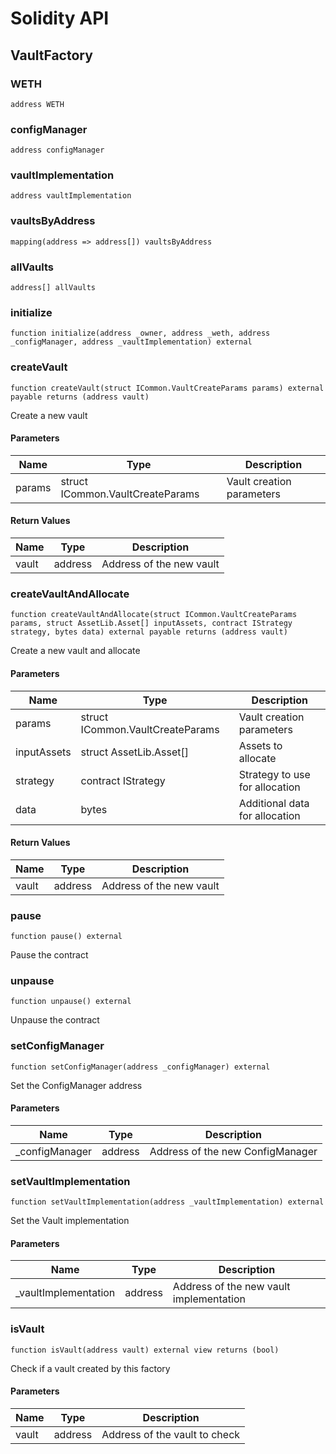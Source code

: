 # Solidity API

## VaultFactory

### WETH

```solidity
address WETH
```

### configManager

```solidity
address configManager
```

### vaultImplementation

```solidity
address vaultImplementation
```

### vaultsByAddress

```solidity
mapping(address => address[]) vaultsByAddress
```

### allVaults

```solidity
address[] allVaults
```

### initialize

```solidity
function initialize(address _owner, address _weth, address _configManager, address _vaultImplementation) external
```

### createVault

```solidity
function createVault(struct ICommon.VaultCreateParams params) external payable returns (address vault)
```

Create a new vault

#### Parameters

| Name | Type | Description |
| ---- | ---- | ----------- |
| params | struct ICommon.VaultCreateParams | Vault creation parameters |

#### Return Values

| Name | Type | Description |
| ---- | ---- | ----------- |
| vault | address | Address of the new vault |

### createVaultAndAllocate

```solidity
function createVaultAndAllocate(struct ICommon.VaultCreateParams params, struct AssetLib.Asset[] inputAssets, contract IStrategy strategy, bytes data) external payable returns (address vault)
```

Create a new vault and allocate

#### Parameters

| Name | Type | Description |
| ---- | ---- | ----------- |
| params | struct ICommon.VaultCreateParams | Vault creation parameters |
| inputAssets | struct AssetLib.Asset[] | Assets to allocate |
| strategy | contract IStrategy | Strategy to use for allocation |
| data | bytes | Additional data for allocation |

#### Return Values

| Name | Type | Description |
| ---- | ---- | ----------- |
| vault | address | Address of the new vault |

### pause

```solidity
function pause() external
```

Pause the contract

### unpause

```solidity
function unpause() external
```

Unpause the contract

### setConfigManager

```solidity
function setConfigManager(address _configManager) external
```

Set the ConfigManager address

#### Parameters

| Name | Type | Description |
| ---- | ---- | ----------- |
| _configManager | address | Address of the new ConfigManager |

### setVaultImplementation

```solidity
function setVaultImplementation(address _vaultImplementation) external
```

Set the Vault implementation

#### Parameters

| Name | Type | Description |
| ---- | ---- | ----------- |
| _vaultImplementation | address | Address of the new vault implementation |

### isVault

```solidity
function isVault(address vault) external view returns (bool)
```

Check if a vault created by this factory

#### Parameters

| Name | Type | Description |
| ---- | ---- | ----------- |
| vault | address | Address of the vault to check |

